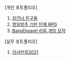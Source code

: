[개인 포트폴리오]

1. [길건너 친구들](https://youtu.be/wvwBp1RAkI0)
2. [명일방주 기반 턴제 RPG](https://github.com/pcw0611/codes/tree/master/portfolios/arknights-base)
3. [BangDream! 리듬 게임 모작](https://youtu.be/K6PNCR38nDU)

[실무 포트폴리오]
1. [이사만루2021](https://youtu.be/BhuakHSvScs)
